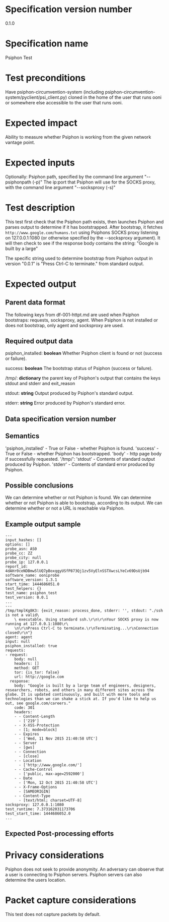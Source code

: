 # Specification version number

0.1.0

# Specification name

Psiphon Test

# Test preconditions

Have psiphon-circumvention-system (including
psiphon-circumvention-system/pyclient/psi_client.py) cloned in the home of the
user that runs ooni or somewhere else accessible to the user that runs ooni.

# Expected impact

Ability to measure whether Psiphon is working from the given network vantage point.

# Expected inputs

Optionally:
Psiphon path, specified by the command line argument "--psiphonpath (-p)"
The ip:port that Psiphon will use for the SOCKS proxy, with the command line argument "--socksproxy (-s)"

# Test description

This test first check that the Psiphon path exists, then launches Psiphon and
parses output to determine if it has bootstrapped. After bootstrap, it fetches
`http://www.google.com/humans.txt` using Psiphons SOCKS
proxy listening on 127.0.0.1:1080 (or otherwise specified by the --socksproxy
argument).
It will then check to see if the response body contains the string: "Google is built by a large"

The specific string used to determine bootstrap from Psiphon output in version
"0.0.1" is "Press Ctrl-C to terminate." from standard output.

# Expected output

## Parent data format

The following keys from df-001-httpt.md are used when Psiphon bootstraps: requests, socksproxy, agent.
When Psiphon is not installed or does not bootstrap, only agent and socksproxy are used.

## Required output data

psiphon_installed:
**boolean** Whether Psiphon client is found or not (success or failure).

success:
**boolean** The bootstrap status of Psiphon (success or failure).

/tmp/<temporary file>:
**dictionary** the parent key of Psiphon's output that contains the keys stdout and stderr and exit_reason

stdout:
**string** Output produced by Psiphon's standard output.

stderr:
**string** Error produced by Psiphon's standard error.

## Data specification version number

## Semantics

'psiphon_installed' - True or False - whether Psiphon is found.
'success' - True or False - whether Psiphon has bootstrapped.
'body' - http page body if successfully requested.
'/tmp/<temporary file>': 
  'stdout' - Contents of standard output produced by Psiphon.
  'stderr' - Contents of standard error produced by Psiphon.


## Possible conclusions

We can determine whether or not Psiphon is found.
We can determine whether or not Psiphon is able to bootstrap, according to its output.
We can determine whether or not a URL is reachable via Psiphon.

## Example output sample
```
---
input_hashes: []
options: []
probe_asn: AS0
probe_cc: ZZ
probe_city: null
probe_ip: 127.0.0.1
report_id: 4dAHr0ceNDBmw5lUQ7pBoxqgyUSfP873Qj1zv5VyElnSSTXwcsLYeCv69DsUjb94
software_name: ooniprobe
software_version: 1.3.1
start_time: 1444686051.0
test_helpers: {}
test_name: psiphon_test
test_version: 0.0.1
...
---
/tmp/tmplKg8K3: {exit_reason: process_done, stderr: '', stdout: "./ssh is not a valid\
    \ executable. Using standard ssh.\r\n\r\nYour SOCKS proxy is now running at 127.0.0.1:1080\r\
    \n\r\nPress Ctrl-C to terminate.\r\nTerminating...\r\nConnection closed\r\n"}
agent: agent
input: null
psiphon_installed: true
requests:
- request:
    body: null
    headers: []
    method: GET
    tor: {is_tor: false}
    url: http://google.com
  response:
    body: "Google is built by a large team of engineers, designers, researchers, robots, and others in many different sites across the globe. It is updated continuously, and built with more tools and technologies than we can shake a stick at. If you'd like to help us out, see google.com/careers."
    code: 301
    headers:
    - - Content-Length
      - ['219']
    - - X-XSS-Protection
      - [1; mode=block]
    - - Expires
      - ['Wed, 11 Nov 2015 21:40:58 UTC']
    - - Server
      - [gws]
    - - Connection
      - [close]
    - - Location
      - ['http://www.google.com/']
    - - Cache-Control
      - ['public, max-age=2592000']
    - - Date
      - ['Mon, 12 Oct 2015 21:40:58 UTC']
    - - X-Frame-Options
      - [SAMEORIGIN]
    - - Content-Type
      - [text/html; charset=UTF-8]
socksproxy: 127.0.0.1:1080
test_runtime: 7.373162031173706
test_start_time: 1444686052.0
...
```

## Expected Post-processing efforts

# Privacy considerations

Psiphon does not seek to provide anonymity.
An adversary can observe that a user is connecting to Psiphon servers.
Psiphon servers can also determine the users location.

# Packet capture considerations

This test does not capture packets by default.
